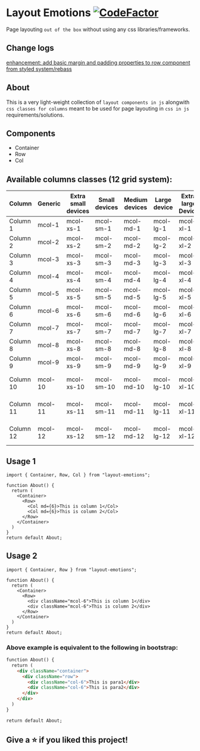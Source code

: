 # Layout Emotions [![CodeFactor](https://www.codefactor.io/repository/github/manojgetwealthy/layout-emotions/badge)](https://www.codefactor.io/repository/github/manojgetwealthy/layout-emotions)

Page layouting `out of the box` without using any css libraries/frameworks.

## Change logs
[enhancement: add basic margin and padding properties to row component from styled system/rebass](https://github.com/manojadams/layout-emotions/issues/13)

## About 
This is a very light-weight collection of `layout components in js` alongwith `css classes for columns` meant to be used for page layouting in `css in js` requirements/solutions.

## Components
* Container
* Row
* Col

## Available columns classes (12 grid system):
| Column | Generic | Extra small devices | Small devices | Medium devices | Large device | Extra large Device | Very Large device |
|--------|---------|---------------------|---------------|----------------|--------------|--------------------|-------------------|
| Column 1 | mcol-1 | mcol-xs-1 | mcol-sm-1 | mcol-md-1 | mcol-lg-1 | mcol-xl-1 | mcol-xxl-1 |
| Column 2 | mcol-2 | mcol-xs-2 | mcol-sm-2 | mcol-md-2 | mcol-lg-2 | mcol-xl-2 | mcol-xxl-2 |
| Column 3 | mcol-3 | mcol-xs-3 | mcol-sm-3 | mcol-md-3 | mcol-lg-3 | mcol-xl-3 | mcol-xxl-3 |
| Column 4 | mcol-4 | mcol-xs-4 | mcol-sm-4 | mcol-md-4 | mcol-lg-4 | mcol-xl-4 | mcol-xxl-4 |
| Column 5 | mcol-5 | mcol-xs-5 | mcol-sm-5 | mcol-md-5 | mcol-lg-5 | mcol-xl-5 | mcol-xxl-5 |
| Column 6 | mcol-6 | mcol-xs-6 | mcol-sm-6 | mcol-md-6 | mcol-lg-6 | mcol-xl-6 | mcol-xxl-6 |
| Column 7 | mcol-7 | mcol-xs-7 | mcol-sm-7 | mcol-md-7 | mcol-lg-7 | mcol-xl-7 | mcol-xxl-7 |
| Column 8 | mcol-8 | mcol-xs-8 | mcol-sm-8 | mcol-md-8 | mcol-lg-8 | mcol-xl-8 | mcol-xxl-8 |
| Column 9 | mcol-9 | mcol-xs-9 | mcol-sm-9 | mcol-md-9 | mcol-lg-9 | mcol-xl-9 | mcol-xxl-9 |
| Column 10 | mcol-10 | mcol-xs-10 | mcol-sm-10 | mcol-md-10 | mcol-lg-10 | mcol-xl-10 | mcol-xxl-10 |
| Column 11 | mcol-11 | mcol-xs-11 | mcol-sm-11 | mcol-md-11 | mcol-lg-11 | mcol-xl-11 | mcol-xxl-11 | 
| Column 12 | mcol-12 | mcol-xs-12 | mcol-sm-12 | mcol-md-12 | mcol-lg-12 | mcol-xl-12 | mcol-xxl-12 |
  
## Usage 1

```tsx
import { Container, Row, Col } from "layout-emotions";

function About() {
  return (
    <Container>
      <Row>
        <Col md={6}>This is column 1</Col>
        <Col md={6}>This is column 2</Col>
      </Row>
    </Container>
  )
}
return default About;
```

## Usage 2

```tsx
import { Container, Row } from "layout-emotions";

function About() {
  return (
    <Container>
      <Row>
        <div className="mcol-6">This is column 1</div>
        <div className="mcol-6">This is column 2</div>
      </Row>
    </Container>
  )
}
return default About;
```

### Above example is equivalent to the following in bootstrap:

```html
function About() {
  return (
    <div className="container">
      <div className="row">
        <div className="col-6">This is para1</div>
        <div className="col-6">This is para2</div>
      </div>
    </div>
  )
}

return default About;
```

## Give a ⭐️ if you liked this project!
